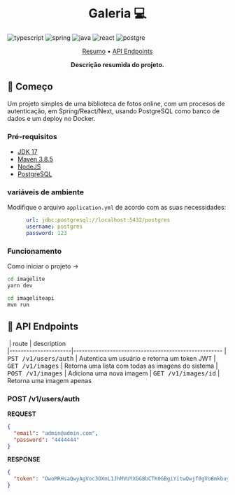 
[TYPESCRIPT__BADGE]: https://img.shields.io/badge/typescript-D4FAFF?style=for-the-badge&logo=typescript
[JAVA_BADGE]:https://img.shields.io/badge/java-%23ED8B00.svg?style=for-the-badge&logo=openjdk&logoColor=white
[SPRING_BADGE]: https://img.shields.io/badge/spring-%236DB33F.svg?style=for-the-badge&logo=spring&logoColor=white
[REACT_BADGE]: https://img.shields.io/badge/react-black?logo=react&style=for-the-badge
[POSTGRE_BADGE]:https://img.shields.io/badge/postgresql-4169e1?style=for-the-badge&logo=postgresql&logoColor=white

<h1 align="center" style="font-weight: bold;">Galeria 💻</h1>

![typescript][TYPESCRIPT__BADGE]
![spring][SPRING_BADGE]
![java][JAVA_BADGE]
![react][REACT_BADGE]
![postgre][POSTGRE_BADGE]


<p align="center">
 <a href="#started">Resumo</a> • 
  <a href="#routes">API Endpoints</a> 
</p>

<p align="center">
  <b>Descrição resumida do projeto.</b>
</p>

<h2 id="started">🚀 Começo</h2>

Um projeto simples de uma biblioteca de fotos online, com um procesos de autenticação, em Spring/React/Next, usando PostgreSQL como banco de dados e um deploy no Docker.

<h3>Pré-requisitos</h3>

- [JDK 17](https://github.com/)
- [Maven 3.8.5](https://github.com)
- [NodeJS](https://github.com)
- [PostgreSQL](https://github.com)

<h3>variáveis de ambiente</h2>

Modifique o arquivo `application.yml` de acordo com as suas necessidades:

```yaml
      url: jdbc:postgresql://localhost:5432/postgres
      username: postgres
      password: 123
```

<h3>Funcionamento</h3>

Como iniciar o projeto ->

```bash
cd imagelite
yarn dev
``````
```bash
cd imageliteapi
mvn run
``````


<h2 id="routes">📍 API Endpoints</h2>

​
| route               | description                                          
|----------------------|-----------------------------------------------------
| <kbd>PST /v1/users/auth</kbd>     | Autentica um usuário e retorna um token JWT
| <kbd>GET /v1/images</kbd>     | Retorna uma lista com todas as imagens do sistema
| <kbd>POST /v1/images</kbd>     | Adiciona uma nova imagem
| <kbd>GET /v1/images/id</kbd>     | Retorna uma imagem apenas


<h3 id="post-auth-detail">POST /v1/users/auth</h3>

**REQUEST**
```json
{
  "email": "admin@admin.com",
  "password": "4444444"
}
```

**RESPONSE**
```json
{
  "token": "OwoMRHsaQwyAgVoc3OXmL1JhMVUYXGGBbCTK0GBgiYitwQwjf0gVoBmkbuyy0pSi"
}
```



